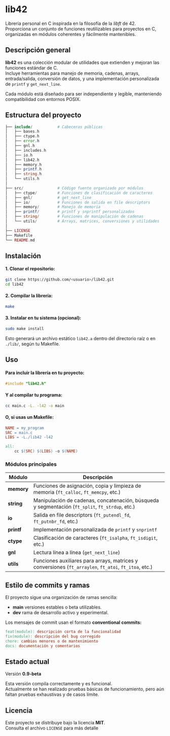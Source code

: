 # lib42
Librería personal en C inspirada en la filosofía de la _libft_ de 42.  
Proporciona un conjunto de funciones reutilizables para proyectos en C, organizadas en módulos coherentes y fácilmente mantenibles.

## Descripción general

**lib42** es una colección modular de utilidades que extienden y mejoran las funciones estándar de C.  
Incluye herramientas para manejo de memoria, cadenas, arrays, entrada/salida, conversión de datos, y una implementación personalizada de `printf` y `get_next_line`.

Cada módulo está diseñado para ser independiente y legible, manteniendo compatibilidad con entornos POSIX.

## Estructura del proyecto

```php
├── include/           # Cabeceras públicas
│   ├── bases.h
│   ├── ctype.h
│   ├── error.h
│   ├── gnl.h
│   ├── includes.h
│   ├── io.h
│   ├── lib42.h
│   ├── memory.h
│   ├── printf.h
│   ├── string.h
│   └── utils.h
│
├── src/               # Código fuente organizado por módulos
│   ├── ctype/         # Funciones de clasificación de caracteres
│   ├── gnl/           # get_next_line
│   ├── io/            # Funciones de salida en file descriptors
│   ├── memory/        # Manejo de memoria
│   ├── printf/        # printf y snprintf personalizados
│   ├── string/        # Funciones de manipulación de cadenas
│   └── utils/         # Arrays, matrices, conversiones y utilidades
│
├── LICENSE
├── Makefile
└── README.md

```
## Instalación

#### 1. Clonar el repositorio:

```bash
git clone https://github.com/<usuario>/lib42.git
cd lib42
```
#### 2. Compilar la librería:

```bash
make
```
#### 3. Instalar en tu sistema (opcional):
```bash
sudo make install
```
Esto generará un archivo estático `lib42.a` dentro del directorio raíz o en `./lib/`, según tu Makefile.

## Uso

#### Para incluir la librería en tu proyecto:

```c
#include "lib42.h"
```
#### Y al compilar tu programa:

```bash
cc main.c -L. -l42 -o main
```
#### O, si usas un Makefile:

```makefile
NAME = my_program
SRC = main.c
LIBS = -L./lib42 -l42

all:
	cc $(SRC) $(LIBS) -o $(NAME)
```
### Módulos principales

| Módulo     |Descripción                                                                                            |
| ---------- | ----------------------------------------------------------------------------------------------------- |
| **memory** | Funciones de asignación, copia y limpieza de memoria (`ft_calloc`, `ft_memcpy`, etc.)                 |
| **string** | Manipulación de cadenas, concatenación, búsqueda y segmentación (`ft_split`, `ft_strdup`, etc.)       |
| **io**     | Salida en file descriptors (`ft_putendl_fd`, `ft_putnbr_fd`, etc.)                                    |
| **printf** | Implementación personalizada de `printf` y `snprintf`                                                 |
| **ctype**  | Clasificación de caracteres (`ft_isalpha`, `ft_isdigit`, etc.)                                        |
| **gnl**    | Lectura línea a línea (`get_next_line`)                                                               |
| **utils**  | Funciones auxiliares para arrays, matrices y conversiones (`ft_arraylen`, `ft_atoi`, `ft_itoa`, etc.) |

## Estilo de commits y ramas

El proyecto sigue una organización de ramas sencilla:

- **main** versiones estables o beta utilizables.
- **dev** rama de desarrollo activo y experimental.

Los mensajes de commit usan el formato **conventional commits:**

```makefile
feat(module): descripción corta de la funcionalidad
fix(module): descripción del bug corregido
chore: cambios menores o de mantenimiento
docs: documentación y comentarios
```
## Estado actual

Versión **0.9-beta**

Esta versión compila correctamente y es funcional.  
Actualmente se han realizado pruebas básicas de funcionamiento, pero aún faltan pruebas exhaustivas y de casos límite.

## Licencia

Este proyecto se distribuye bajo la licencia **MIT**.  
Consulta el archivo `LICENSE` para más detalle
